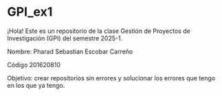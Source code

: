 # GPI_ex1

¡Hola! Este es un repositorio de la clase Gestión de Proyectos de Investigación (GPI) del semestre 2025-1.

Nombre: Pharad Sebastian Escobar Carreño

Código 201620810

Objetivo: crear repositorios sin errores y solucionar los errores que tengo en los que ya tengo.
